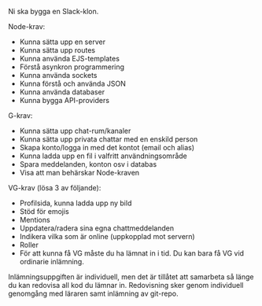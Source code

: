 Ni ska bygga en Slack-klon.

Node-krav:
- Kunna sätta upp en server
- Kunna sätta upp routes
- Kunna använda EJS-templates
- Förstå asynkron programmering
- Kunna använda sockets
- Kunna förstå och använda JSON
- Kunna använda databaser
- Kunna bygga API-providers

G-krav:
- Kunna sätta upp chat-rum/kanaler
- Kunna sätta upp privata chattar med en enskild person
- Skapa konto/logga in med det kontot (email och alias)
- Kunna ladda upp en fil i valfritt användningsområde
- Spara meddelanden, konton osv i databas
- Visa att man behärskar Node-kraven

VG-krav (lösa 3 av följande):
- Profilsida, kunna ladda upp ny bild
- Stöd för emojis
- Mentions
- Uppdatera/radera sina egna chattmeddelanden
- Indikera vilka som är online (uppkopplad mot servern)
- Roller
- För att kunna få VG måste du ha lämnat in i tid. Du kan bara få VG vid ordinarie inlämning.

Inlämningsuppgiften är individuell, men det är tillåtet att samarbeta så länge du kan redovisa all kod du lämnar in. Redovisning sker genom individuell genomgång med läraren samt inlämning av git-repo.
